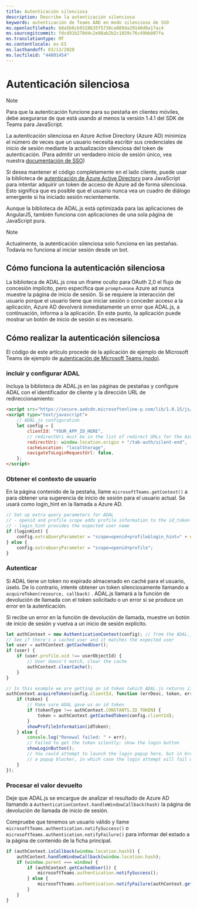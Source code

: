```yaml
---
title: Autenticación silenciosa
description: Describe la autenticación silenciosa
keywords: autenticación de Teams AAD en modo silencioso de SSO
ms.openlocfilehash: b8a5b8cb9328635f5730ca089da29140d0a17ac4
ms.sourcegitcommit: fdcd91b270d4c2e98ab2b2c1029c76c49bb807fa
ms.translationtype: MT
ms.contentlocale: es-ES
ms.lasthandoff: 03/13/2020
ms.locfileid: "44801454"
---
```

# <a name="silent-authentication"></a>Autenticación silenciosa

> [!NOTE]
> Para que la autenticación funcione para su pestaña en clientes móviles, debe asegurarse de que está usando al menos la versión 1.4.1 del SDK de Teams para JavaScript.

La autenticación silenciosa en Azure Active Directory (Azure AD) minimiza el número de veces que un usuario necesita escribir sus credenciales de inicio de sesión mediante la actualización silenciosa del token de autenticación. (Para admitir un verdadero inicio de sesión único, vea nuestra [documentación de SSO](~/tabs/how-to/authentication/auth-aad-sso.md))

Si desea mantener el código completamente en el lado cliente, puede usar la biblioteca de [autenticación de Azure Active Directory](/azure/active-directory/develop/active-directory-authentication-libraries) para JavaScript para intentar adquirir un token de acceso de Azure ad de forma silenciosa. Esto significa que es posible que el usuario nunca vea un cuadro de diálogo emergente si ha iniciado sesión recientemente.

Aunque la biblioteca de ADAL.js está optimizada para las aplicaciones de AngularJS, también funciona con aplicaciones de una sola página de JavaScript pura.

> [!NOTE]
> Actualmente, la autenticación silenciosa solo funciona en las pestañas. Todavía no funciona al iniciar sesión desde un bot.

## <a name="how-silent-authentication-works"></a>Cómo funciona la autenticación silenciosa

La biblioteca de ADAL.js crea un iframe oculto para OAuth 2,0 el flujo de concesión implícito, pero especifica que `prompt=none` Azure ad nunca muestre la página de inicio de sesión. Si se requiere la interacción del usuario porque el usuario tiene que iniciar sesión o conceder acceso a la aplicación, Azure AD devolverá inmediatamente un error que ADAL.js, a continuación, informa a la aplicación. En este punto, la aplicación puede mostrar un botón de inicio de sesión si es necesario.

## <a name="how-to-do-silent-authentication"></a>Cómo realizar la autenticación silenciosa

El código de este artículo procede de la aplicación de ejemplo de Microsoft Teams de ejemplo de [autenticación de Microsoft Teams (nodo)](https://github.com/OfficeDev/microsoft-teams-sample-complete-node).

### <a name="include-and-configure-adal"></a>incluir y configurar ADAL

Incluya la biblioteca de ADAL.js en las páginas de pestañas y configure ADAL con el identificador de cliente y la dirección URL de redireccionamiento:

```html
<script src="https://secure.aadcdn.microsoftonline-p.com/lib/1.0.15/js/adal.min.js" integrity="sha384-lIk8T3uMxKqXQVVfFbiw0K/Nq+kt1P3NtGt/pNexiDby2rKU6xnDY8p16gIwKqgI" crossorigin="anonymous"></script>
<script type="text/javascript">
    // ADAL.js configuration
    let config = {
        clientId: "YOUR_APP_ID_HERE",
        // redirectUri must be in the list of redirect URLs for the Azure AD app
        redirectUri: window.location.origin + "/tab-auth/silent-end",
        cacheLocation: "localStorage",
        navigateToLoginRequestUrl: false,
    };
</script>
```

### <a name="get-the-user-context"></a>Obtener el contexto de usuario

En la página contenido de la pestaña, llame `microsoftTeams.getContext()` a para obtener una sugerencia de inicio de sesión para el usuario actual. Se usará como login_hint en la llamada a Azure AD.

```javascript
// Set up extra query parameters for ADAL
// - openid and profile scope adds profile information to the id_token
// - login_hint provides the expected user name
if (loginHint) {
    config.extraQueryParameter = "scope=openid+profile&login_hint=" + encodeURIComponent(loginHint);
} else {
    config.extraQueryParameter = "scope=openid+profile";
}
```

### <a name="authenticate"></a>Autenticar

Si ADAL tiene un token no expirado almacenado en caché para el usuario, úselo. De lo contrario, intente obtener un token silenciosamente llamando a `acquireToken(resource, callback)` . ADAL.js llamará a la función de devolución de llamada con el token solicitado o un error si se produce un error en la autenticación.

Si recibe un error en la función de devolución de llamada, muestre un botón de inicio de sesión y vuelva a un inicio de sesión explícito.

```javascript
let authContext = new AuthenticationContext(config); // from the ADAL.js library
// See if there's a cached user and it matches the expected user
let user = authContext.getCachedUser();
if (user) {
    if (user.profile.oid !== userObjectId) {
        // User doesn't match, clear the cache
        authContext.clearCache();
    }
}

// In this example we are getting an id token (which ADAL.js returns if we ask for resource = clientId)
authContext.acquireToken(config.clientId, function (errDesc, token, err, tokenType) {
    if (token) {
        // Make sure ADAL gave us an id token
        if (tokenType !== authContext.CONSTANTS.ID_TOKEN) {
            token = authContext.getCachedToken(config.clientId);
        }
        showProfileInformation(idToken);
    } else {
        console.log("Renewal failed: " + err);
        // Failed to get the token silently; show the login button
        showLoginButton();
        // You could attempt to launch the login popup here, but in browsers this could be blocked by
        // a popup blocker, in which case the login attempt will fail with the reason FailedToOpenWindow.
    }
});
```

### <a name="process-the-return-value"></a>Procesar el valor devuelto

Deje que ADAL.js se encargue de analizar el resultado de Azure AD llamando a `AuthenticationContext.handleWindowCallback(hash)` la página de devolución de llamada de inicio de sesión.

Compruebe que tenemos un usuario válido y llame `microsoftTeams.authentication.notifySuccess()` o `microsoftTeams.authentication.notifyFailure()` para informar del estado a la página de contenido de la ficha principal.

```javascript
if (authContext.isCallback(window.location.hash)) {
    authContext.handleWindowCallback(window.location.hash);
    if (window.parent === window) {
        if (authContext.getCachedUser()) {
            microsoftTeams.authentication.notifySuccess();
        } else {
            microsoftTeams.authentication.notifyFailure(authContext.getLoginError());
        }
    }
}
```
